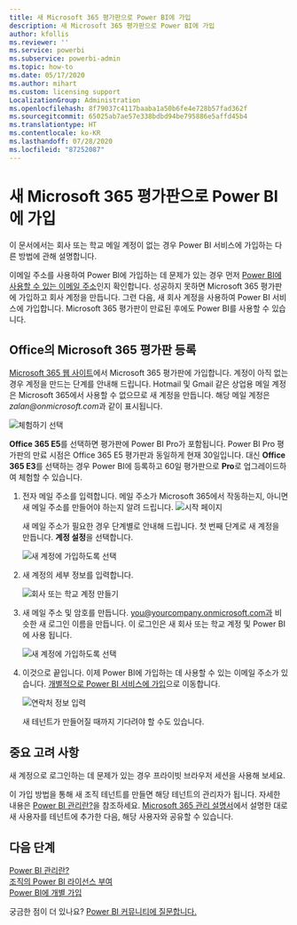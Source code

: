 ```yaml
---
title: 새 Microsoft 365 평가판으로 Power BI에 가입
description: 새 Microsoft 365 평가판으로 Power BI에 가입
author: kfollis
ms.reviewer: ''
ms.service: powerbi
ms.subservice: powerbi-admin
ms.topic: how-to
ms.date: 05/17/2020
ms.author: mihart
ms.custom: licensing support
LocalizationGroup: Administration
ms.openlocfilehash: 8f79037c4117baaba1a50b6fe4e728b57fad362f
ms.sourcegitcommit: 65025ab7ae57e338bdbd94be795886e5affd45b4
ms.translationtype: HT
ms.contentlocale: ko-KR
ms.lasthandoff: 07/28/2020
ms.locfileid: "87252087"
---
```

# <a name="signing-up-for-power-bi-with-a-new-microsoft-365-trial"></a>새 Microsoft 365 평가판으로 Power BI에 가입

이 문서에서는 회사 또는 학교 메일 계정이 없는 경우 Power BI 서비스에 가입하는 다른 방법에 관해 설명합니다.

이메일 주소를 사용하여 Power BI에 가입하는 데 문제가 있는 경우 먼저 [Power BI에 사용할 수 있는 이메일 주소](../fundamentals/service-self-service-signup-for-power-bi.md#supported-email-addresses)인지 확인합니다. 성공하지 못하면 Microsoft 365 평가판에 가입하고 회사 계정을 만듭니다. 그런 다음, 새 회사 계정을 사용하여 Power BI 서비스에 가입합니다. Microsoft 365 평가판이 만료된 후에도 Power BI를 사용할 수 있습니다.

## <a name="sign-up-for-a-microsoft-365-trial-of-office"></a>Office의 Microsoft 365 평가판 등록

[Microsoft 365 웹 사이트](https://www.microsoft.com/microsoft-365/business/compare-more-office-365-for-business-plans)에서 Microsoft 365 평가판에 가입합니다. 계정이 아직 없는 경우 계정을 만드는 단계를 안내해 드립니다. Hotmail 및 Gmail 같은 상업용 메일 계정은 Microsoft 365에서 사용할 수 없으므로 새 계정을 만듭니다.  해당 메일 계정은 *zalan\@onmicrosoft.com*과 같이 표시됩니다.

![체험하기 선택](media/service-admin-signing-up-for-power-bi-with-a-new-office-365-trial/power-bi-try-free.png)

**Office 365 E5**를 선택하면 평가판에 Power BI Pro가 포함됩니다. Power BI Pro 평가판의 만료 시점은 Office 365 E5 평가판과 동일하게 현재 30일입니다. 대신 **Office 365 E3**를 선택하는 경우 Power BI에 등록하고 60일 평가판으로 **Pro**로 업그레이드하여 체험할 수 있습니다. 

1. 전자 메일 주소를 입력합니다. 메일 주소가 Microsoft 365에서 작동하는지, 아니면 새 메일 주소를 만들어야 하는지 알려 드립니다.  ![시작 페이지](media/service-admin-signing-up-for-power-bi-with-a-new-office-365-trial/power-bi-setup.png)

    새 메일 주소가 필요한 경우 단계별로 안내해 드립니다. 첫 번째 단계로 새 계정을 만듭니다. **계정 설정**을 선택합니다.

    ![새 계정에 가입하도록 선택](media/service-admin-signing-up-for-power-bi-with-a-new-office-365-trial/power-bi-email.png)

2. 새 계정의 세부 정보를 입력합니다.

    ![회사 또는 학교 계정 만들기](media/service-admin-signing-up-for-power-bi-with-a-new-office-365-trial/power-bi-enter-info.png)

3. 새 메일 주소 및 암호를 만듭니다. you@yourcompany.onmicrosoft.com과 비슷한 새 로그인 이름을 만듭니다. 이 로그인은 새 회사 또는 학교 계정 및 Power BI에 사용 됩니다.

    ![새 계정에 가입하도록 선택](media/service-admin-signing-up-for-power-bi-with-a-new-office-365-trial/power-bi-create-account.png)

4. 이것으로 끝입니다.  이제 Power BI에 가입하는 데 사용할 수 있는 이메일 주소가 있습니다. [개별적으로 Power BI 서비스에 가입](../service-self-service-signup-for-power-bi.md)으로 이동합니다.

     ![연락처 정보 입력](media/service-admin-signing-up-for-power-bi-with-a-new-office-365-trial/power-bi-thank.png)

    새 테넌트가 만들어질 때까지 기다려야 할 수도 있습니다.

## <a name="important-considerations"></a>중요 고려 사항

새 계정으로 로그인하는 데 문제가 있는 경우 프라이빗 브라우저 세션을 사용해 보세요.

이 가입 방법을 통해 새 조직 테넌트를 만들면 해당 테넌트의 관리자가 됩니다. 자세한 내용은 [Power BI 관리란?](service-admin-administering-power-bi-in-your-organization.md)을 참조하세요. [Microsoft 365 관리 설명서](https://support.office.com/article/Add-users-individually-to-Office-365---Admin-Help-1970f7d6-03b5-442f-b385-5880b9c256ec)에서 설명한 대로 새 사용자를 테넌트에 추가한 다음, 해당 사용자와 공유할 수 있습니다.

## <a name="next-steps"></a>다음 단계

[Power BI 관리란?](service-admin-administering-power-bi-in-your-organization.md)  
[조직의 Power BI 라이선스 부여](service-admin-licensing-organization.md)  
[Power BI에 개별 가입](../fundamentals/service-self-service-signup-for-power-bi.md)

궁금한 점이 더 있나요? [Power BI 커뮤니티에 질문합니다.](https://community.powerbi.com/)
